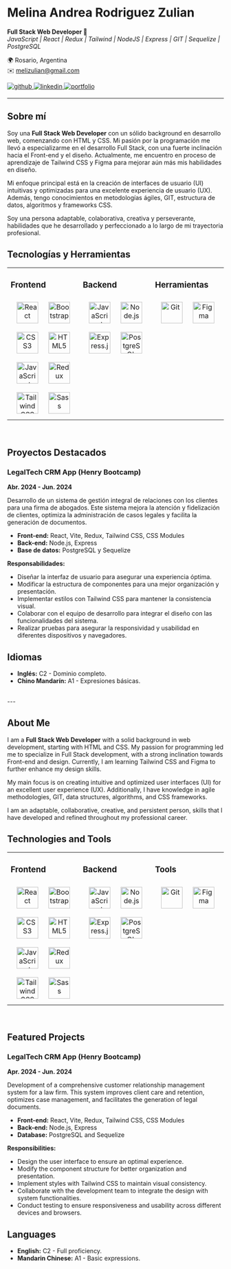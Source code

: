 # Melina Andrea Rodriguez Zulian

**Full Stack Web Developer 🚀**  
*JavaScript | React | Redux | Tailwind | NodeJS | Express | GIT | Sequelize | PostgreSQL*

🌍 Rosario, Argentina  
✉️ melizulian@gmail.com  
<div align="left">
<a href="https://github.com/melizulian" target="_blank">
<img src=https://img.shields.io/badge/github-%2324292e.svg?&style=for-the-badge&logo=github&logoColor=white alt=github style="margin-bottom: 5px;" />
</a>
<a href="https://linkedin.com/in/melizulian" target="_blank">
<img src=https://img.shields.io/badge/linkedin-%231E77B5.svg?&style=for-the-badge&logo=linkedin&logoColor=white alt=linkedin style="margin-bottom: 5px;" />
</a>  
  <a href="https://melizulianportfolio.netlify.app/" target="_blank">
    <img src="https://img.shields.io/badge/my_portfolio-000?style=for-the-badge&logo=ko-fi&logoColor=white" alt="portfolio" />
  </a>
</div>  


---

## Sobre mí

Soy una **Full Stack Web Developer** con un sólido background en desarrollo web, comenzando con HTML y CSS. Mi pasión por la programación me llevó a especializarme en el desarrollo Full Stack, con una fuerte inclinación hacia el Front-end y el diseño. Actualmente, me encuentro en proceso de aprendizaje de Tailwind CSS y Figma para mejorar aún más mis habilidades en diseño.

Mi enfoque principal está en la creación de interfaces de usuario (UI) intuitivas y optimizadas para una excelente experiencia de usuario (UX). Además, tengo conocimientos en metodologías ágiles, GIT, estructura de datos, algoritmos y frameworks CSS. 

Soy una persona adaptable, colaborativa, creativa y perseverante, habilidades que he desarrollado y perfeccionado a lo largo de mi trayectoria profesional.



## Tecnologías y Herramientas 
<table><tr><td valign="top" width="33%">


### Frontend  
<div align="center">  
<a href="https://reactjs.org/" target="_blank"><img style="margin: 10px" src="https://profilinator.rishav.dev/skills-assets/react-original-wordmark.svg" alt="React" height="50" /></a>  
<a href="https://getbootstrap.com/docs/3.4/javascript/" target="_blank"><img style="margin: 10px" src="https://profilinator.rishav.dev/skills-assets/bootstrap-plain.svg" alt="Bootstrap" height="50" /></a>  
<a href="https://www.w3schools.com/css/" target="_blank"><img style="margin: 10px" src="https://profilinator.rishav.dev/skills-assets/css3-original-wordmark.svg" alt="CSS3" height="50" /></a>  
<a href="https://en.wikipedia.org/wiki/HTML5" target="_blank"><img style="margin: 10px" src="https://profilinator.rishav.dev/skills-assets/html5-original-wordmark.svg" alt="HTML5" height="50" /></a>  
<a href="https://www.javascript.com/" target="_blank"><img style="margin: 10px" src="https://profilinator.rishav.dev/skills-assets/javascript-original.svg" alt="JavaScript" height="50" /></a>  
<a href="https://redux.js.org/" target="_blank"><img style="margin: 10px" src="https://profilinator.rishav.dev/skills-assets/redux-original.svg" alt="Redux" height="50" /></a>  
<a href="https://www.tailwindcss.com/" target="_blank"><img style="margin: 10px" src="https://profilinator.rishav.dev/skills-assets/tailwindcss.svg" alt="Tailwind CSS" height="50" /></a>  
<a href="https://sass-lang.com/" target="_blank"><img style="margin: 10px" src="https://profilinator.rishav.dev/skills-assets/sass-original.svg" alt="Sass" height="50" /></a>  
</div>

</td><td valign="top" width="33%">


### Backend  
<div align="center">  
<a href="https://www.javascript.com/" target="_blank"><img style="margin: 10px" src="https://profilinator.rishav.dev/skills-assets/javascript-original.svg" alt="JavaScript" height="50" /></a>  
<a href="https://nodejs.org/" target="_blank"><img style="margin: 10px" src="https://profilinator.rishav.dev/skills-assets/nodejs-original-wordmark.svg" alt="Node.js" height="50" /></a>  
<a href="https://expressjs.com/" target="_blank"><img style="margin: 10px" src="https://profilinator.rishav.dev/skills-assets/express-original-wordmark.svg" alt="Express.js" height="50" /></a>  
<a href="https://www.postgresql.org/" target="_blank"><img style="margin: 10px" src="https://profilinator.rishav.dev/skills-assets/postgresql-original-wordmark.svg" alt="PostgreSQL" height="50" /></a>  
</div>

</td><td valign="top" width="33%">


### Herramientas  
<div align="center">  
<a href="https://github.com/" target="_blank"><img style="margin: 10px" src="https://profilinator.rishav.dev/skills-assets/git-scm-icon.svg" alt="Git" height="50" /></a>  
<a href="https://www.figma.com/" target="_blank"><img style="margin: 10px" src="https://profilinator.rishav.dev/skills-assets/figma-icon.svg" alt="Figma" height="50" /></a>  
</div>

</td></tr></table>  

<br/>   

## Proyectos Destacados

### LegalTech CRM App (Henry Bootcamp)
**Abr. 2024 - Jun. 2024**

Desarrollo de un sistema de gestión integral de relaciones con los clientes para una firma de abogados. Este sistema mejora la atención y fidelización de clientes, optimiza la administración de casos legales y facilita la generación de documentos.

- **Front-end:** React, Vite, Redux, Tailwind CSS, CSS Modules
- **Back-end:** Node.js, Express
- **Base de datos:** PostgreSQL y Sequelize

**Responsabilidades:**
- Diseñar la interfaz de usuario para asegurar una experiencia óptima.
- Modificar la estructura de componentes para una mejor organización y presentación.
- Implementar estilos con Tailwind CSS para mantener la consistencia visual.
- Colaborar con el equipo de desarrollo para integrar el diseño con las funcionalidades del sistema.
- Realizar pruebas para asegurar la responsividad y usabilidad en diferentes dispositivos y navegadores.

## Idiomas

- **Inglés:** C2 - Dominio completo.
- **Chino Mandarín:** A1 - Expresiones básicas.

<br/> 
---

## About Me

I am a **Full Stack Web Developer** with a solid background in web development, starting with HTML and CSS. My passion for programming led me to specialize in Full Stack development, with a strong inclination towards Front-end and design. Currently, I am learning Tailwind CSS and Figma to further enhance my design skills.

My main focus is on creating intuitive and optimized user interfaces (UI) for an excellent user experience (UX). Additionally, I have knowledge in agile methodologies, GIT, data structures, algorithms, and CSS frameworks.

I am an adaptable, collaborative, creative, and persistent person, skills that I have developed and refined throughout my professional career.

## Technologies and Tools 
<table><tr><td valign="top" width="33%">

### Frontend  
<div align="center">  
<a href="https://reactjs.org/" target="_blank"><img style="margin: 10px" src="https://profilinator.rishav.dev/skills-assets/react-original-wordmark.svg" alt="React" height="50" /></a>  
<a href="https://getbootstrap.com/docs/3.4/javascript/" target="_blank"><img style="margin: 10px" src="https://profilinator.rishav.dev/skills-assets/bootstrap-plain.svg" alt="Bootstrap" height="50" /></a>  
<a href="https://www.w3schools.com/css/" target="_blank"><img style="margin: 10px" src="https://profilinator.rishav.dev/skills-assets/css3-original-wordmark.svg" alt="CSS3" height="50" /></a>  
<a href="https://en.wikipedia.org/wiki/HTML5" target="_blank"><img style="margin: 10px" src="https://profilinator.rishav.dev/skills-assets/html5-original-wordmark.svg" alt="HTML5" height="50" /></a>  
<a href="https://www.javascript.com/" target="_blank"><img style="margin: 10px" src="https://profilinator.rishav.dev/skills-assets/javascript-original.svg" alt="JavaScript" height="50" /></a>  
<a href="https://redux.js.org/" target="_blank"><img style="margin: 10px" src="https://profilinator.rishav.dev/skills-assets/redux-original.svg" alt="Redux" height="50" /></a>  
<a href="https://www.tailwindcss.com/" target="_blank"><img style="margin: 10px" src="https://profilinator.rishav.dev/skills-assets/tailwindcss.svg" alt="Tailwind CSS" height="50" /></a>  
<a href="https://sass-lang.com/" target="_blank"><img style="margin: 10px" src="https://profilinator.rishav.dev/skills-assets/sass-original.svg" alt="Sass" height="50" /></a>  
</div>

</td><td valign="top" width="33%">

### Backend  
<div align="center">  
<a href="https://www.javascript.com/" target="_blank"><img style="margin: 10px" src="https://profilinator.rishav.dev/skills-assets/javascript-original.svg" alt="JavaScript" height="50" /></a>  
<a href="https://nodejs.org/" target="_blank"><img style="margin: 10px" src="https://profilinator.rishav.dev/skills-assets/nodejs-original-wordmark.svg" alt="Node.js" height="50" /></a>  
<a href="https://expressjs.com/" target="_blank"><img style="margin: 10px" src="https://profilinator.rishav.dev/skills-assets/express-original-wordmark.svg" alt="Express.js" height="50" /></a>  
<a href="https://www.postgresql.org/" target="_blank"><img style="margin: 10px" src="https://profilinator.rishav.dev/skills-assets/postgresql-original-wordmark.svg" alt="PostgreSQL" height="50" /></a>  
</div>

</td><td valign="top" width="33%">

### Tools  
<div align="center">  
<a href="https://github.com/" target="_blank"><img style="margin: 10px" src="https://profilinator.rishav.dev/skills-assets/git-scm-icon.svg" alt="Git" height="50" /></a>  
<a href="https://www.figma.com/" target="_blank"><img style="margin: 10px" src="https://profilinator.rishav.dev/skills-assets/figma-icon.svg" alt="Figma" height="50" /></a>  
</div>

</td></tr></table>  

<br/>   

## Featured Projects

### LegalTech CRM App (Henry Bootcamp)
**Apr. 2024 - Jun. 2024**

Development of a comprehensive customer relationship management system for a law firm. This system improves client care and retention, optimizes case management, and facilitates the generation of legal documents.

- **Front-end:** React, Vite, Redux, Tailwind CSS, CSS Modules
- **Back-end:** Node.js, Express
- **Database:** PostgreSQL and Sequelize

**Responsibilities:**
- Design the user interface to ensure an optimal experience.
- Modify the component structure for better organization and presentation.
- Implement styles with Tailwind CSS to maintain visual consistency.
- Collaborate with the development team to integrate the design with system functionalities.
- Conduct testing to ensure responsiveness and usability across different devices and browsers.

## Languages

- **English:** C2 - Full proficiency.
- **Mandarin Chinese:** A1 - Basic expressions.
 
  
<br/> 

 
